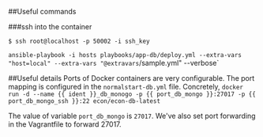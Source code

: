 


##Useful commands

###ssh into the container
```
$ ssh root@localhost -p 50002 -i ssh_key
```

`ansible-playbook -i hosts playbooks/app-db/deploy.yml --extra-vars "host=local" --extra-vars "@extravars`/sample.yml" --verbose`

##Useful details
Ports of Docker containers are very configurable. The port mapping is configured
in the `normalstart-db.yml` file. Concretely,
`docker run -d --name {{ ident }}_db_monogo -p {{ port_db_mongo }}:27017 -p {{ port_db_mongo_ssh }}:22 econ/econ-db-latest`

The value of variable `port_db_mongo` is `27017`. We've also set port forwarding
in the Vagrantfile to forward 27017.

